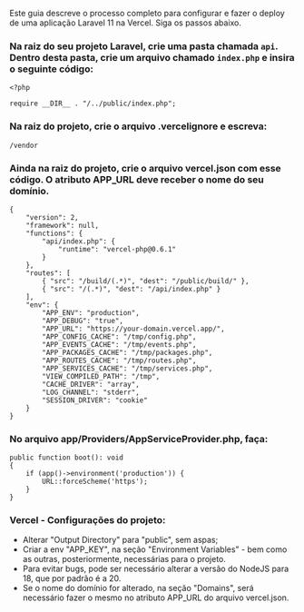 Este guia descreve o processo completo para configurar e fazer o deploy de uma aplicação Laravel 11 na Vercel. Siga os passos abaixo.

### Na raiz do seu projeto Laravel, crie uma pasta chamada `api`. Dentro desta pasta, crie um arquivo chamado `index.php` e insira o seguinte código:

```
<?php

require __DIR__ . "/../public/index.php";
```

### Na raiz do projeto, crie o arquivo .vercelignore e escreva:

```
/vendor
```

### Ainda na raiz do projeto, crie o arquivo vercel.json com esse código. O atributo APP_URL deve receber o nome do seu domínio.

```
{
    "version": 2,
    "framework": null,
    "functions": {
        "api/index.php": {
            "runtime": "vercel-php@0.6.1"
        }
    },
    "routes": [
        { "src": "/build/(.*)", "dest": "/public/build/" },
        { "src": "/(.*)", "dest": "/api/index.php" }
    ],
    "env": {
        "APP_ENV": "production",
        "APP_DEBUG": "true",
        "APP_URL": "https://your-domain.vercel.app/",
        "APP_CONFIG_CACHE": "/tmp/config.php",
        "APP_EVENTS_CACHE": "/tmp/events.php",
        "APP_PACKAGES_CACHE": "/tmp/packages.php",
        "APP_ROUTES_CACHE": "/tmp/routes.php",
        "APP_SERVICES_CACHE": "/tmp/services.php",
        "VIEW_COMPILED_PATH": "/tmp",
        "CACHE_DRIVER": "array",
        "LOG_CHANNEL": "stderr",
        "SESSION_DRIVER": "cookie"
    }
}
```

### No arquivo app/Providers/AppServiceProvider.php, faça:

```
public function boot(): void
{
    if (app()->environment('production')) {
        URL::forceScheme('https');
    }
}
```

### Vercel - Configurações do projeto:

- Alterar "Output Directory" para "public", sem aspas;
- Criar a env "APP_KEY", na seção "Environment Variables" - bem como as outras, posteriormente, necessárias para o projeto.
- Para evitar bugs, pode ser necessário alterar a versão do NodeJS para 18, que por padrão é a 20.
- Se o nome do domínio for alterado, na seção "Domains", será necessário fazer o mesmo no atributo APP_URL do arquivo vercel.json.

<!--
### Supabase - Storage:

- Instalar o pacote:

```
composer require league/flysystem-aws-s3-v3 "^3.0" --with-all-dependencies
```

- Na Vercel, criar ou editar a variável de ambiente FILESYSTEM_DISK com o valor "s3";

```
FILESYSTEM_DISK=s3
```
  
- No Supabase, criar um storage;
- Ir em "Storage Settings". Nessa seção, os dados necessários são "S3 Connection" e "S3 Access Keys".
- S3 Connection:
    - Na Vercel, criar ou editar as variáveis de ambiente AWS_DEFAULT_REGION e AWS_BUCKET, que irão receber, respectivamente, os valores do campo "Endpoint" e "Region" do painel "S3 Connection".
- S3 Access Keys:
    - Criar uma nova chave de acesso clicando em "New Access Key" e guardar os seus dados.
    - Na Vercel, criar ou editar as variáveis de ambiente AWS_ACCESS_KEY_ID e AWS_SECRET_ACCESS_KEY, que, respectivamente, é o ID E O SECRET_ID da chave S3 criada.

```
AWS_ACCESS_KEY_ID= ID DA CHAVE S3
AWS_SECRET_ACCESS_KEY= SECRET ID DA CHAVE S3
AWS_DEFAULT_REGION= REGION
AWS_BUCKET= ENDPOINT
AWS_ENDPOINT= NOME DO BUCKET
AWS_USE_PATH_STYLE_ENDPOINT=false
```
-->

